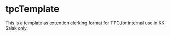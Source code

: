 # tpcTemplate

This is a template as extention clerking format for TPC,for internal use in KK Salak only.
